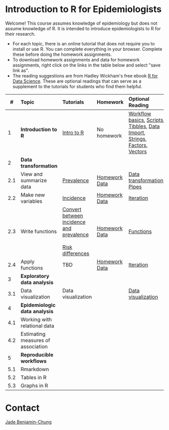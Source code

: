# Introduction to R for Epidemiologists

Welcome! This course assumes knowledge of epidemiology but does not assume knowledge of R. It is intended to introduce epidemiologists to R for their research. 

- For each topic, there is an online tutorial that does not require you to install or use R. You can complete everything in your browser. Complete these before doing the homework assignments. 
- To download homework assignments and data for homework assignments, right click on the links in the table below and select "save link as".
- The reading suggestions are from Hadley Wickham's free ebook [R for Data Science](http://r4ds.had.co.nz/index.html). These are optional readings that can serve as a supplement to the tutorials for students who find them helpful. 

|# | Topic | Tutorials  | Homework  | Optional Reading
|--- | :--- | :---       | :---       | :---   
|1 | <b>Introduction to R</b> |[Intro to R](https://jadebc.shinyapps.io/intro-to-R/)  | No homework | [Workflow basics](http://r4ds.had.co.nz/workflow-basics.html), [Scripts](http://r4ds.had.co.nz/workflow-scripts.html), [Tibbles](http://r4ds.had.co.nz/tibbles.html), [Data Import](http://r4ds.had.co.nz/data-import.html), [Strings](http://r4ds.had.co.nz/strings.html), [Factors](http://r4ds.had.co.nz/factors.html), [Vectors](http://r4ds.had.co.nz/vectors.html)
|2 | <b>Data transformation</b> |        |      | 
|2.1 | View and summarize data |[Prevalence](https://jadebc.shinyapps.io/prevalence/) |<a href="https://github.com/jadebc-berkeley/PH250B/blob/master/homework/hw_mod.R" download>Homework</a> <br /> <a href="https://github.com/jadebc-berkeley/PH250B/blob/master/homework/hw_mod.RData" download>Data</a>| [Data transformation](http://r4ds.had.co.nz/transform.html), [Pipes](http://r4ds.had.co.nz/pipes.html)
|2.2 | Make new variables |[Incidence](https://jadebc.shinyapps.io/Incidence/) | <a href="https://github.com/jadebc-berkeley/PH250B/blob/master/homework/hw_mod.R" download>Homework</a> <br /> <a href="https://github.com/jadebc-berkeley/PH250B/blob/master/homework/hw_mod.RData" download>Data</a>| [Iteration](http://r4ds.had.co.nz/iteration.html)
|2.3 | Write functions|[Convert between incidence and prevalence](https://jadebc.shinyapps.io/convert-inc-prev/) <br /> <br />[Risk differences](https://jadebc.shinyapps.io/Risk_difference/)  |<a href="https://github.com/jadebc-berkeley/PH250B/blob/master/homework/hw_mod.R" download>Homework</a> <br /> <a href="https://github.com/jadebc-berkeley/PH250B/blob/master/homework/hw_mod.RData" download>Data</a>|  [Functions](http://r4ds.had.co.nz/functions.html)
|2.4 | Apply functions|TBD  |<a href="https://github.com/jadebc-berkeley/PH250B/blob/master/homework/hw_mod.R" download>Homework</a> <br /> <a href="https://github.com/jadebc-berkeley/PH250B/blob/master/homework/hw_mod.RData" download>Data</a>|  [Iteration](http://r4ds.had.co.nz/iteration.html)
|3 | <b>Exploratory data analysis</b> |||
|3.1 | Data visualization | Data visualization|| [Data visualization](http://r4ds.had.co.nz/data-visualisation.html)
|4 | <b>Epidemiologic data analysis</b> |||
|4.1 | Working with relational data |||
|4.2 | Estimating measures of association |||
|5 | <b>Reproducible workflows</b> |||
|5.1| Rmarkdown |||
|5.2 | Tables in R |||
|5.3 | Graphs in R |||



# Contact
[Jade Benjamin-Chung](mailto:jadebc@berkeley.edu)  

<!-- ![alt text](http://bbd.berkeley.edu/uploads/5/4/3/7/54378593/published/benjamin-chung-jade_1.jpeg?1507227294 "Jade") -->
